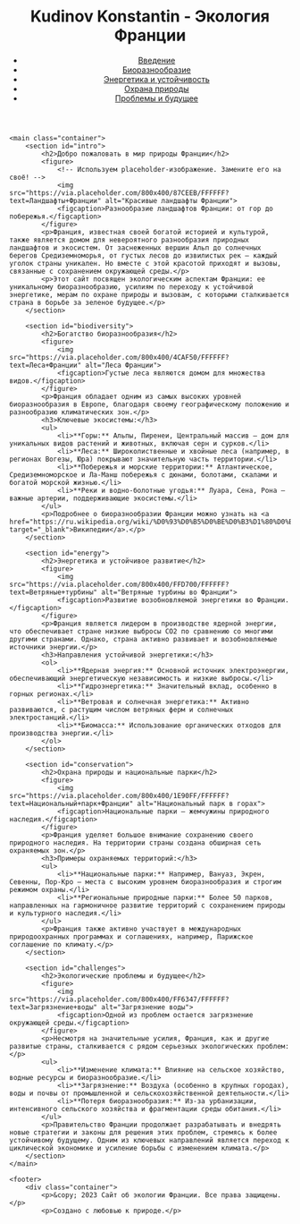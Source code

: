 <!DOCTYPE html>
<html lang="ru">
<head>
    <meta charset="UTF-8">
    <meta name="viewport" content="width=device-width, initial-scale=1.0">
    <title>Экология Франции</title>
    <link rel="stylesheet" href="style.css">
</head>
<body>
    <header>
        <div class="container">
            <h1>Kudinov Konstantin - Экология Франции</h1>
            <nav>
                <ul>
                    <li><a href="#intro">Введение</a></li>
                    <li><a href="#biodiversity">Биоразнообразие</a></li>
                    <li><a href="#energy">Энергетика и устойчивость</a></li>
                    <li><a href="#conservation">Охрана природы</a></li>
                    <li><a href="#challenges">Проблемы и будущее</a></li>
                </ul>
            </nav>
        </div>
    </header>

    <main class="container">
        <section id="intro">
            <h2>Добро пожаловать в мир природы Франции</h2>
            <figure>
                <!-- Используем placeholder-изображение. Замените его на своё! -->
                <img src="https://via.placeholder.com/800x400/87CEEB/FFFFFF?text=Ландшафты+Франции" alt="Красивые ландшафты Франции">
                <figcaption>Разнообразие ландшафтов Франции: от гор до побережья.</figcaption>
            </figure>
            <p>Франция, известная своей богатой историей и культурой, также является домом для невероятного разнообразия природных ландшафтов и экосистем. От заснеженных вершин Альп до солнечных берегов Средиземноморья, от густых лесов до извилистых рек — каждый уголок страны уникален. Но вместе с этой красотой приходят и вызовы, связанные с сохранением окружающей среды.</p>
            <p>Этот сайт посвящен экологическим аспектам Франции: ее уникальному биоразнообразию, усилиям по переходу к устойчивой энергетике, мерам по охране природы и вызовам, с которыми сталкивается страна в борьбе за зеленое будущее.</p>
        </section>

        <section id="biodiversity">
            <h2>Богатство биоразнообразия</h2>
            <figure>
                <img src="https://via.placeholder.com/800x400/4CAF50/FFFFFF?text=Леса+Франции" alt="Леса Франции">
                <figcaption>Густые леса являются домом для множества видов.</figcaption>
            </figure>
            <p>Франция обладает одним из самых высоких уровней биоразнообразия в Европе, благодаря своему географическому положению и разнообразию климатических зон.</p>
            <h3>Ключевые экосистемы:</h3>
            <ul>
                <li>**Горы:** Альпы, Пиренеи, Центральный массив — дом для уникальных видов растений и животных, включая серн и сурков.</li>
                <li>**Леса:** Широколиственные и хвойные леса (например, в регионах Вогезы, Юра) покрывают значительную часть территории.</li>
                <li>**Побережья и морские территории:** Атлантическое, Средиземноморское и Ла-Манш побережья с дюнами, болотами, скалами и богатой морской жизнью.</li>
                <li>**Реки и водно-болотные угодья:** Луара, Сена, Рона — важные артерии, поддерживающие экосистемы.</li>
            </ul>
            <p>Подробнее о биоразнообразии Франции можно узнать на <a href="https://ru.wikipedia.org/wiki/%D0%93%D0%B5%D0%BE%D0%B3%D1%80%D0%B0%D1%84%D0%B8%D1%8F_%D0%A4%D1%80%D0%B0%D0%BD%D1%86%D0%B8%D0%B8" target="_blank">Википедии</a>.</p>
        </section>

        <section id="energy">
            <h2>Энергетика и устойчивое развитие</h2>
            <figure>
                <img src="https://via.placeholder.com/800x400/FFD700/FFFFFF?text=Ветряные+турбины" alt="Ветряные турбины во Франции">
                <figcaption>Развитие возобновляемой энергетики во Франции.</figcaption>
            </figure>
            <p>Франция является лидером в производстве ядерной энергии, что обеспечивает стране низкие выбросы CO2 по сравнению со многими другими странами. Однако, страна активно развивает и возобновляемые источники энергии.</p>
            <h3>Направления устойчивой энергетики:</h3>
            <ol>
                <li>**Ядерная энергия:** Основной источник электроэнергии, обеспечивающий энергетическую независимость и низкие выбросы.</li>
                <li>**Гидроэнергетика:** Значительный вклад, особенно в горных регионах.</li>
                <li>**Ветровая и солнечная энергетика:** Активно развиваются, с растущим числом ветряных ферм и солнечных электростанций.</li>
                <li>**Биомасса:** Использование органических отходов для производства энергии.</li>
            </ol>
        </section>

        <section id="conservation">
            <h2>Охрана природы и национальные парки</h2>
            <figure>
                <img src="https://via.placeholder.com/800x400/1E90FF/FFFFFF?text=Национальный+парк+Франции" alt="Национальный парк в горах">
                <figcaption>Национальные парки — жемчужины природного наследия.</figcaption>
            </figure>
            <p>Франция уделяет большое внимание сохранению своего природного наследия. На территории страны создана обширная сеть охраняемых зон.</p>
            <h3>Примеры охраняемых территорий:</h3>
            <ul>
                <li>**Национальные парки:** Например, Вануаз, Экрен, Севенны, Пор-Кро — места с высоким уровнем биоразнообразия и строгим режимом охраны.</li>
                <li>**Региональные природные парки:** Более 50 парков, направленных на гармоничное развитие территорий с сохранением природы и культурного наследия.</li>
            </ul>
            <p>Франция также активно участвует в международных природоохранных программах и соглашениях, например, Парижское соглашение по климату.</p>
        </section>

        <section id="challenges">
            <h2>Экологические проблемы и будущее</h2>
            <figure>
                <img src="https://via.placeholder.com/800x400/FF6347/FFFFFF?text=Загрязнение+воды" alt="Загрязнение воды">
                <figcaption>Одной из проблем остается загрязнение окружающей среды.</figcaption>
            </figure>
            <p>Несмотря на значительные усилия, Франция, как и другие развитые страны, сталкивается с рядом серьезных экологических проблем:</p>
            <ul>
                <li>**Изменение климата:** Влияние на сельское хозяйство, водные ресурсы и биоразнообразие.</li>
                <li>**Загрязнение:** Воздуха (особенно в крупных городах), воды и почвы от промышленной и сельскохозяйственной деятельности.</li>
                <li>**Потеря биоразнообразия:** Из-за урбанизации, интенсивного сельского хозяйства и фрагментации среды обитания.</li>
            </ul>
            <p>Правительство Франции продолжает разрабатывать и внедрять новые стратегии и законы для решения этих проблем, стремясь к более устойчивому будущему. Одним из ключевых направлений является переход к циклической экономике и усиление борьбы с изменением климата.</p>
        </section>
    </main>

    <footer>
        <div class="container">
            <p>&copy; 2023 Сайт об экологии Франции. Все права защищены.</p>
            <p>Создано с любовью к природе.</p>
